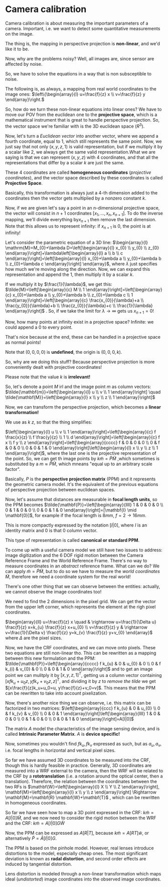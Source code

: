 # Camera calibration

Camera calibration is about measuring the important parameters of a camera. Important, i.e. we want to detect some quantitative measurements on the image. 

The thing is, the mapping in perspective projection is **non-linear**, and we'd like it to be.

Now, why are the problems noisy? Well, all images are, since sensor are affected by noise.

So, we have to solve the equations in a way that is non subsceptible to noise.

The following is, as always, a mapping from real world coordinates to the image ones: $\left\{\begin{array}{l}
u=\frac{f}{z} x \\
v=\frac{f}{z} y
\end{array}\right.$

So, how do we turn these non-linear equations into linear ones? We have to move our POV from the euclidean one to the **projective space**, which is a mathematical instrument that is great to handle perspective projection. So, the vector space we're familiar with is the 3D euclidean space ($R^3$).

Now, let's turn a *Euclidean vector* into another vector, where we append a fourth coordinate, equal to $1$, which still represents the same point. Now, we just say that not only $(x,y,z,1)$ is valid representation, but if we multiply it by a scalar like $2$, we always get the same valid representation.What we are saying is that we can represent $(x,y,z)$ with 4 coordinates, and that all the representations that differ by a scalar $k$ are just the same. 

These 4 coordinates are called **homogeneous coordinates** (*projective coordinates*), and the vector space described by these coordinates is called **Projective Space**.

Basically, this transformation is always just a 4-th dimension added to the coordinates then the vector gets multiplied by a nonzero constant $k$.

Now, if we are given let's say a point in an n-dimensional projective space, the vector will consist in $n+1$ coordinates $[x_1,\dots,x_n,x_{n+1}]$. To do the inverse mapping, we'll divide everything by$x_{n+1}$ then remove the last dimension. Note that this allows us to represent infinity: if $x_{n+1}$ is $0$, the point is at infinity!

Let's consider the parametric equation of a 3D line: $\begin{array}{l}
\mathrm{M}=M_{0}+\lambda D=\left[\begin{array}{l}
x_{0} \\
y_{0} \\
z_{0}
\end{array}\right]+\lambda\left[\begin{array}{l}
a \\
b \\
c
\end{array}\right]=\left[\begin{array}{l}
x_{0}+\lambda a \\
y_{0}+\lambda b \\
z_{0}+\lambda c
\end{array}\right]
\end{array}$, where $\lambda$ just specifies how much we're moving along the direction. Now, we can expand this representation and append the $1$, then multiply it by a scalar $k$.

If we multiply it by $\frac{1}{\lambda}$, we get this: $\tilde{M}=\left[\begin{array}{c}
M \\
1
\end{array}\right]=\left[\begin{array}{c}
x_{0}+\lambda a \\
y_{0}+\lambda b \\
z_{0}+\lambda c \\
1
\end{array}\right]=\left[\begin{array}{c}
\frac{x_{0}}{\lambda}+a \\
\frac{y_{0}}{\lambda}+b \\
\frac{z_{0}}{\lambda}+c \\
\frac{1}{\lambda}
\end{array}\right]$ . So, if we take the limit for $\lambda\rightarrow\infty$ gets us $x_{n+1}=0$!

Now, how many points at infinity exist in a projective space? Infinite: we could append a 0 to every point.

That's nice because at the end, these can be handled in a projective space as normal points!

Note that $(0,0,0,0)$ is **undefined**, the origin is $(0,0,0,k)$.

So, why are we doing this stuff? Because perspective projection is more conveniently dealt with projective coordinates!

Please note that the value $k$ is **irrelevant!** 

So, let's denote a point $M$ irl and the image point $m$ as column vectors: $\tilde{\mathbf{m}}=\left[\begin{array}{l}
u \\
v \\
1
\end{array}\right] \quad \tilde{\mathbf{M}}=\left[\begin{array}{l}
x \\
y \\
z \\
1
\end{array}\right]$

Now, we can transform the perspective projection, which becomes a **linear transformation!**

We use as $k$ $z$, so that the thing simplifies: 

$\left[\begin{array}{l}
u \\
v \\
1
\end{array}\right]=\left[\begin{array}{c}
f \frac{x}{z} \\
f \frac{y}{z} \\
1 \\
d
\end{array}\right]=\left[\begin{array}{c}
f x \\
f y \\
z
\end{array}\right]=\left[\begin{array}{cccc}
f & 0 & 0 & 0 \\
0 & f & 0 & 0 \\
0 & 0 & 1 & 0
\end{array}\right]\left[\begin{array}{l}
x \\
y \\
z \\
1
\end{array}\right]$, where the last one is the projective representation of the point. So, we can get th image points by $k\tilde{m}=\tilde{P}\tilde{M}$ ,which sometimes is substituted by a $m\approx \tilde{P}\tilde{M}$, which mneans "equal up to an arbitrary scale factor".

Basically, $P$ is the **perspective projection matrix** (PPM) and it represents the geometric camera model. It's the equivalent of the previous equations of perspective projection between euclidean spaces. 

Now, let's assume that distances are measurable in **focal length units**, so the PPM becomes $\tilde{\mathbf{P}}=\left[\begin{array}{llll}
1 & 0 & 0 & 0 \\
0 & 1 & 0 & 0 \\
0 & 0 & 1 & 0
\end{array}\right]=[\mathbf{I} \mid \mathbf{0}]$, for example if the focal length is $8mm$, $f=2 \rightarrow 16mm$.

This is more compactly expressed by the notation $[I|0]$, where $I$ is an identity matrix and $0$ is that 0 column vector.

This type of representation is called **canonical or standard PPM**.

To come up with a useful camera model we still have two issues to address: image digitization and the 6 DOF rigid motion between the Camera Reference Frame and the World Reference Frame. There's no way to measure coordinates in an *abstract* reference frame. What can we do? We can apply $\tilde{m}=\tilde{P}\tilde{M}$, but to do so we have to measure the *world coordinates* $\tilde{M}$, therefore we need a coordinate system for the real world! 

There's one other thing that we can observe between the entities: actually, we cannot observe the image coordinates too! 

We need to find the 2 dimensions in the pixel grid. We can get the vector from the upper left corner, which represents the element at the righ pixel coordinates.

$\begin{array}{ll}
u=\frac{f}{z} x \quad & \rightarrow u=\frac{1}{\Delta u} \frac{f}{z} x=k_{u} \frac{f}{z} x+u_{0} \\
v=\frac{f}{z} y & \rightarrow v=\frac{1}{\Delta v} \frac{f}{z} y=k_{v} \frac{f}{z} y+v_{0}
\end{array}$ where $\Delta$ are the pixel sizes.

Now, we have the CRF coordinates, and we can move onto pixels. These two equations are still non-linear tho. This can be rewritten as a mapping between this new formulation and the PPM: $\tilde{\mathbf{P}}=\left[\begin{array}{cccc}
f k_{u} & 0 & u_{0} & 0 \\
0 & f k_{i} & v_{0} & 0 \\
0 & 0 & 1 & 0
\end{array}\right]$ and to get an image point we can mulitply it by $[x,y,z,1]^T$, getting us a column vector containing $[xfk_u+u_0z, yfk_v+v_0z,z]^T$, and dividing it by $z$ to *remove the tilde* we get $[x\frac{f}{z}k_u+u_0=u, y\frac{f}{z}+v_0=v]$. This means that the PPM can be rewritten to take into account pixelization. 

Now, there's another nice thing we can observe, i.e. this matrix can be factorized in two matrices: $\left[\begin{array}{ccc}
f k_{u} & 0 & u_{0} \\
0 & f k_{v} & v_{0} \\
0 & 0 & 1
\end{array}\right]\left[\begin{array}{llll}
1 & 0 & 0 & 0 \\
0 & 1 & 0 & 0 \\
0 & 0 & 1 & 0
\end{array}\right]=A[I|0]$

The matrix $A$ model the characteristics of the image sensing device, and is called **Intrinsic Parameter Matrix**. $A$ is **device specific!**

Now, sometimes you wouldn't find $fk_u,fk_v$ expressed as such, but as $a_u,a_v$, i.e. focal lengths in horizontal and vertical pixel sizes.

So far we have assumed 3D coordinates to be measured into the CRF, though this is hardly feasible in practice. Generally, 3D coordinates are measured into a WRF external to the camera, then the WRF will be related to the CRF by a **rototranslation** (i.e. a rotation around the optical center, then a translation). Therefore, the relation between the coordinates between the two RFs is $\mathbf{W}=\left[\begin{array}{l}
X \\
Y \\
Z
\end{array}\right], \mathbf{M}=\left[\begin{array}{l}
x \\
y \\
z
\end{array}\right] \Rightarrow \mathbf{M}=\mathbf{R} \mathbf{W}+\mathbf{T}$ , which can be rewritten in homogeneous coordinates. 

So far we have seen how to map a 3D point expressed in the CRF: $k\tilde{m}=A[I|0]\tilde{M}$, and we now need to consider the rigid motion between the WRF and the CRF: $k\tilde{m}=A[I|0]G\tilde{W}$

Now, the PPM can be expressed as $A[R|T]$, because $k\tilde{m}=A[RT]\tilde{w}$, or alternatively $\tilde{P}=\tilde{A}[I|0]G$.

The PPM is based on the pinhole model. However, real lenses introduce distortions to the model, especially cheap ones. The most significant deviation is known as **radal distortion**, and second order effects are induced by tangential distortion. 

Lens distortion is modeled through a non-linear transformation which maps ideal (*undistorted*) image coordinates into the observed image coordinates. 







